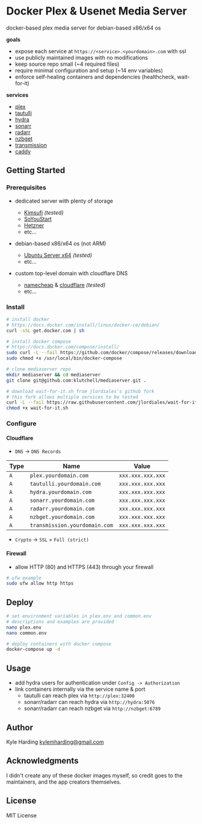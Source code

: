 # Docker Plex & Usenet Media Server #

docker-based plex media server for debian-based x86/x64 os 

**goals**
* expose each service at `https://<service>.<yourdomain>.com` with ssl
* use publicly maintained images with no modifications
* keep source repo small (~4 required files)
* require minimal configuration and setup (~14 env variables)
* enforce self-healing containers and dependencies (healthcheck, wait-for-it)

**services**

* [plex](https://plex.tv)
* [tautulli](http://tautulli.com/)
* [hydra](https://github.com/theotherp/nzbhydra2)
* [sonarr](https://sonarr.tv)
* [radarr](https://radarr.video)
* [nzbget](https://nzbget.net)
* [transmission](https://transmissionbt.com)
* [caddy](https://caddyserver.com/)

## Getting Started

### Prerequisites

* dedicated server with plenty of storage
  * [Kimsufi](https://www.kimsufi.com/ca/en/servers.xml) _(tested)_
  * [SoYouStart](https://www.soyoustart.com/ca/en/essential-servers/)
  * [Hetzner](https://www.hetzner.com/sb?country=us)
  * etc...

* debian-based x86/x64 os (not ARM)
  * [Ubuntu Server x64](https://www.ubuntu.com/download/server) _(tested)_
  * etc...

* custom top-level domain with cloudflare DNS
  * [namecheap](https://www.namecheap.com/) & [cloudflare](https://www.cloudflare.com/) _(tested)_
  * etc...

### Install

```bash
# install docker
# https://docs.docker.com/install/linux/docker-ce/debian/
curl -sSL get.docker.com | sh

# install docker compose
# https://docs.docker.com/compose/install/
sudo curl -L --fail https://github.com/docker/compose/releases/download/1.21.2/run.sh -o /usr/local/bin/docker-compose
sudo chmod +x /usr/local/bin/docker-compose

# clone mediaserver repo
mkdir mediaserver && cd mediaserver
git clone git@github.com:klutchell/mediaserver.git .

# download wait-for-it.sh from jlordiales's github fork
# this fork allows multiple services to be tested
curl -L --fail https://raw.githubusercontent.com/jlordiales/wait-for-it/master/wait-for-it.sh -o wait-for-it.sh
chmod +x wait-for-it.sh
```

### Configure

#### Cloudflare

* `DNS` -> `DNS Records`

|Type|Name|Value|
|---|---|---|
|`A`|`plex.yourdomain.com`|`xxx.xxx.xxx.xxx`|
|`A`|`tautulli.yourdomain.com`|`xxx.xxx.xxx.xxx`|
|`A`|`hydra.yourdomain.com`|`xxx.xxx.xxx.xxx`|
|`A`|`sonarr.yourdomain.com`|`xxx.xxx.xxx.xxx`|
|`A`|`radarr.yourdomain.com`|`xxx.xxx.xxx.xxx`|
|`A`|`nzbget.yourdomain.com`|`xxx.xxx.xxx.xxx`|
|`A`|`transmission.yourdomain.com`|`xxx.xxx.xxx.xxx`|

* `Crypto` -> `SSL` = `Full (strict)`

#### Firewall

* allow HTTP (80) and HTTPS (443) through your firewall
```bash
# ufw example
sudo ufw allow http https
```

## Deploy

```bash
# set environment variables in plex.env and common.env
# descriptions and examples are provided
nano plex.env
nano common.env

# deploy containers with docker compose
docker-compose up -d
```

## Usage

* add hydra users for authentication under `Config -> Authorization`
* link containers internally via the service name & port
  * tautulli can reach plex via `http://plex:32400`
  * sonarr/radarr can reach hydra via `http://hydra:5076`
  * sonarr/radarr can reach nzbget via `http://nzbget:6789`

## Author

Kyle Harding <kylemharding@gmail.com>

## Acknowledgments

I didn't create any of these docker images myself, so credit goes to the
maintainers, and the app creators themselves.

## License

MIT License